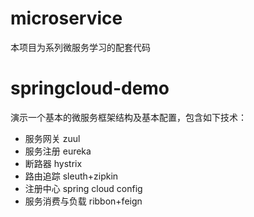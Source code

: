 # microservice
本项目为系列微服务学习的配套代码

# springcloud-demo

演示一个基本的微服务框架结构及基本配置，包含如下技术：

- 服务网关 zuul
- 服务注册 eureka
- 断路器 hystrix
- 路由追踪 sleuth+zipkin
- 注册中心 spring cloud config
- 服务消费与负载 ribbon+feign
